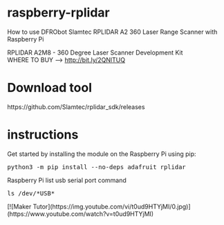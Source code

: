 # raspberry-rplidar
How to use DFRObot Slamtec RPLIDAR A2 360 Laser Range Scanner with Raspberry Pi

RPLIDAR A2M8 - 360 Degree Laser Scanner Development Kit
<br>WHERE TO BUY --> http://bit.ly/2QNlTUQ 

<h1>Download tool</h1>
https://github.com/Slamtec/rplidar_sdk/releases

<h1>instructions</h1>
Get started by installing the module on the Raspberry Pi using pip:
<div class="highlight highlight-source-shell"><pre>
python3 -m pip install --no-deps adafruit_rplidar
</pre></div>

Raspberry Pi list usb serial port command
<div class="highlight highlight-source-shell"><pre>
ls /dev/*USB*
</pre></div>
[![Maker Tutor](https://img.youtube.com/vi/t0ud9HTYjMI/0.jpg)](https://www.youtube.com/watch?v=t0ud9HTYjMI)
